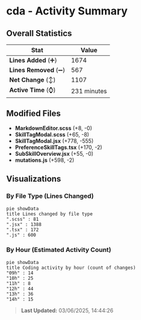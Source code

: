 # cda - Activity Summary 

## Overall Statistics

| Stat                   | Value                                                             |
| ---------------------- | ----------------------------------------------------------------- |
| **Lines Added** (➕)   | 1674                                          |
| **Lines Removed** (➖) | 567                                        |
| **Net Change** (↕)    | 1107                |
| **Active Time** (⌚)   | 231 minutes |


## Modified Files
- **MarkdownEditor.scss** (+8, -0)
- **SkillTagModal.scss** (+65, -8)
- **SkillTagModal.jsx** (+778, -555)
- **PreferenceSkillTags.tsx** (+170, -2)
- **SubSkillOverview.jsx** (+55, -0)
- **mutations.js** (+598, -2)

## Visualizations

### By File Type (Lines Changed)

```mermaid
pie showData
title Lines changed by file type
".scss" : 81
".jsx" : 1388
".tsx" : 172
".js" : 600
```

### By Hour (Estimated Activity Count)

```mermaid
pie showData
title Coding activity by hour (count of changes)
"09h" : 14
"10h" : 25
"11h" : 8
"12h" : 44
"13h" : 36
"14h" : 15
```


> **Last Updated:** 03/06/2025, 14:44:26